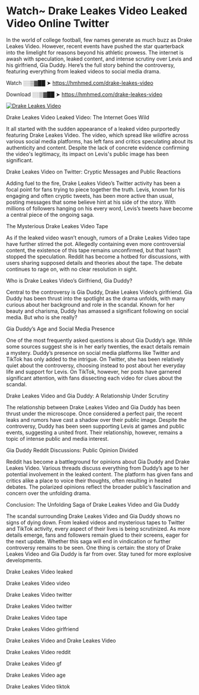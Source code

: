 # Watch~ Drake Leakes Video Leaked Video Online Twitter

In the world of college football, few names generate as much buzz as Drake Leakes Video. However, recent events have pushed the star quarterback into the limelight for reasons beyond his athletic prowess. The internet is awash with speculation, leaked content, and intense scrutiny over Levis and his girlfriend, Gia Duddy. Here’s the full story behind the controversy, featuring everything from leaked videos to social media drama.

Watch ░░▒▓██ ➤ https://hmhmed.com/drake-leakes-video

Download ░░▒▓██ ➤ https://hmhmed.com/drake-leakes-video

[![Drake Leakes Video](https://i.imgur.com/dJHk4Zq.gif)](https://hmhmed.com/drake-leakes-video)

Drake Leakes Video Leaked Video: The Internet Goes Wild

It all started with the sudden appearance of a leaked video purportedly featuring Drake Leakes Video. The video, which spread like wildfire across various social media platforms, has left fans and critics speculating about its authenticity and content. Despite the lack of concrete evidence confirming the video's legitimacy, its impact on Levis's public image has been significant.

Drake Leakes Video on Twitter: Cryptic Messages and Public Reactions

Adding fuel to the fire, Drake Leakes Video’s Twitter activity has been a focal point for fans trying to piece together the truth. Levis, known for his engaging and often cryptic tweets, has been more active than usual, posting messages that some believe hint at his side of the story. With millions of followers hanging on his every word, Levis’s tweets have become a central piece of the ongoing saga.

The Mysterious Drake Leakes Video Tape

As if the leaked video wasn’t enough, rumors of a Drake Leakes Video tape have further stirred the pot. Allegedly containing even more controversial content, the existence of this tape remains unconfirmed, but that hasn’t stopped the speculation. Reddit has become a hotbed for discussions, with users sharing supposed details and theories about the tape. The debate continues to rage on, with no clear resolution in sight.

Who is Drake Leakes Video’s Girlfriend, Gia Duddy?

Central to the controversy is Gia Duddy, Drake Leakes Video’s girlfriend. Gia Duddy has been thrust into the spotlight as the drama unfolds, with many curious about her background and role in the scandal. Known for her beauty and charisma, Duddy has amassed a significant following on social media. But who is she really?

Gia Duddy’s Age and Social Media Presence

One of the most frequently asked questions is about Gia Duddy’s age. While some sources suggest she is in her early twenties, the exact details remain a mystery. Duddy’s presence on social media platforms like Twitter and TikTok has only added to the intrigue. On Twitter, she has been relatively quiet about the controversy, choosing instead to post about her everyday life and support for Levis. On TikTok, however, her posts have garnered significant attention, with fans dissecting each video for clues about the scandal.

Drake Leakes Video and Gia Duddy: A Relationship Under Scrutiny

The relationship between Drake Leakes Video and Gia Duddy has been thrust under the microscope. Once considered a perfect pair, the recent leaks and rumors have cast a shadow over their public image. Despite the controversy, Duddy has been seen supporting Levis at games and public events, suggesting a united front. Their relationship, however, remains a topic of intense public and media interest.

Gia Duddy Reddit Discussions: Public Opinion Divided

Reddit has become a battleground for opinions about Gia Duddy and Drake Leakes Video. Various threads discuss everything from Duddy’s age to her potential involvement in the leaked content. The platform has given fans and critics alike a place to voice their thoughts, often resulting in heated debates. The polarized opinions reflect the broader public’s fascination and concern over the unfolding drama.

Conclusion: The Unfolding Saga of Drake Leakes Video and Gia Duddy

The scandal surrounding Drake Leakes Video and Gia Duddy shows no signs of dying down. From leaked videos and mysterious tapes to Twitter and TikTok activity, every aspect of their lives is being scrutinized. As more details emerge, fans and followers remain glued to their screens, eager for the next update. Whether this saga will end in vindication or further controversy remains to be seen. One thing is certain: the story of Drake Leakes Video and Gia Duddy is far from over. Stay tuned for more explosive developments.

Drake Leakes Video leaked

Drake Leakes Video video

Drake Leakes Video twitter

Drake Leakes Video twitter

Drake Leakes Video tape

Drake Leakes Video girlfriend

Drake Leakes Video and Drake Leakes Video

Drake Leakes Video reddit

Drake Leakes Video gf

Drake Leakes Video age

Drake Leakes Video tiktok